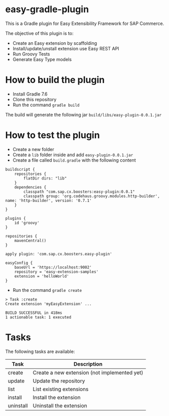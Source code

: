# easy-gradle-plugin

This is a Gradle plugin for Easy Extensibility Framework for SAP Commerce.

The objective of this plugin is to:
- Create an Easy extension by scaffolding
- Install/update/unstall extension use Easy REST API
- Run Groovy Tests
- Generate Easy Type models

# How to build the plugin
- Install Gradle 7.6
- Clone this repository
- Run the command `gradle build`

The build will generate the following jar `build/libs/easy-plugin-0.0.1.jar`

# How to test the plugin
- Create a new folder
- Create a `lib` folder inside and add `easy-plugin-0.0.1.jar`
- Create a file called `build.gradle` with the following content
```
buildscript {
    repositories {
        flatDir dirs: "lib"
    }
    dependencies {
        classpath "com.sap.cx.boosters:easy-plugin:0.0.1"
        classpath group: 'org.codehaus.groovy.modules.http-builder', name: 'http-builder', version: '0.7.1'   
    }
}

plugins {
    id 'groovy'
}

repositories {
    mavenCentral()
}

apply plugin: 'com.sap.cx.boosters.easy-plugin'

easyConfig {
    baseUrl = 'https://localhost:9002'
    repository = 'easy-extension-samples'       
    extension = 'helloWorld'  
}
```
- Run the command `gradle create`

```
> Task :create
Create extension 'myEasyExtension' ...

BUILD SUCCESSFUL in 418ms
1 actionable task: 1 executed
```

# Tasks
The following tasks are available:

| Task | Description |
| ------------- | ------------- |
| create  | Create a new extension (not implemented yet)  |
| update  | Update the repository |
| list  | List existing extensions |
| install  | Install the extension |
| uninstall  | Uninstall the extension |
